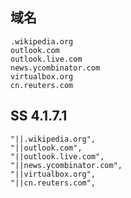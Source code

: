 ## 域名

```plaintext
.wikipedia.org
outlook.com
outlook.live.com
news.ycombinator.com
virtualbox.org
cn.reuters.com
```

## SS 4.1.7.1

```plaintext
"||.wikipedia.org",
"||outlook.com",
"||outlook.live.com",
"||news.ycombinator.com",
"||virtualbox.org",
"||cn.reuters.com",
```
